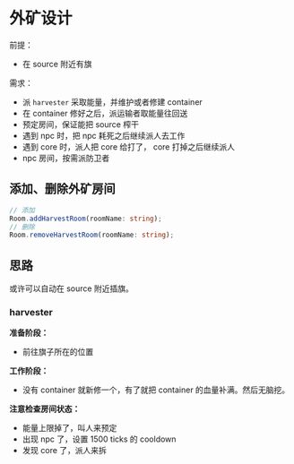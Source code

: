 # 外矿设计

前提：

- 在 source 附近有旗

需求：

- 派 `harvester` 采取能量，并维护或者修建 container
- 在 container 修好之后，派运输者取能量往回送
- 预定房间，保证能把 source 榨干
- 遇到 npc 时，把 npc 耗死之后继续派人去工作
- 遇到 core 时，派人把 core 给打了， core 打掉之后继续派人
- npc 房间，按需派防卫者

## 添加、删除外矿房间

```ts
// 添加
Room.addHarvestRoom(roomName: string);
// 删除
Room.removeHarvestRoom(roomName: string);
```

## 思路

或许可以自动在 source 附近插旗。

### harvester

**准备阶段：**

- 前往旗子所在的位置

**工作阶段：**

- 没有 container 就新修一个，有了就把 container 的血量补满。然后无脑挖。

**注意检查房间状态：**

- 能量上限掉了，叫人来预定
- 出现 npc 了，设置 1500 ticks 的 cooldown
- 发现 core 了，派人来拆
